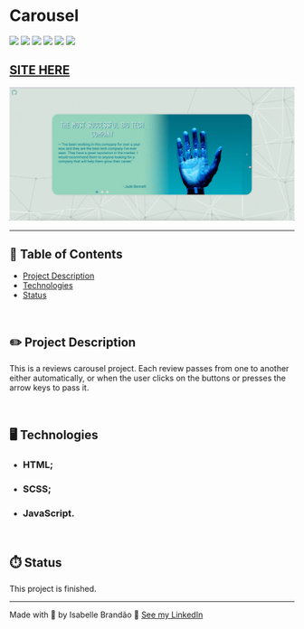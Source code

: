 # Carousel
![](https://img.shields.io/github/forks/isabdch/carousel?color=%2394d2bd&style=for-the-badge)
![](https://img.shields.io/github/languages/count/isabdch/carousel?color=%2394d2bd&style=for-the-badge)
![](https://img.shields.io/github/repo-size/isabdch/carousel?color=%2394d2bd&style=for-the-badge)
![](https://img.shields.io/github/issues/isabdch/carousel?color=%2394d2bd&style=for-the-badge)
![](https://img.shields.io/github/stars/isabdch/carousel?color=%2394d2bd&style=for-the-badge)
![](https://img.shields.io/github/license/isabdch/carousel?color=%2394d2bd&style=for-the-badge)


## [SITE HERE](https://isabdch.github.io/carousel/)

![](/media/gif-readme.gif)

---

## 📖 Table of Contents

- [Project Description](#project-description)
- [Technologies](#technologies)
- [Status](#status)

<br />

## ✏️ Project Description

This is a reviews carousel project. Each review passes from one to another either automatically, or when the user clicks on the buttons or presses the arrow keys to pass it.

<br />

## 🖥️ Technologies

- ### HTML;

- ### SCSS;

- ### JavaScript.

<br />

## ⏱️ Status

This project is finished.

---

Made with 💜 by Isabelle Brandão 👋 [See my LinkedIn](https://www.linkedin.com/in/isabelle-brand%C3%A3o-5645551a8/)

